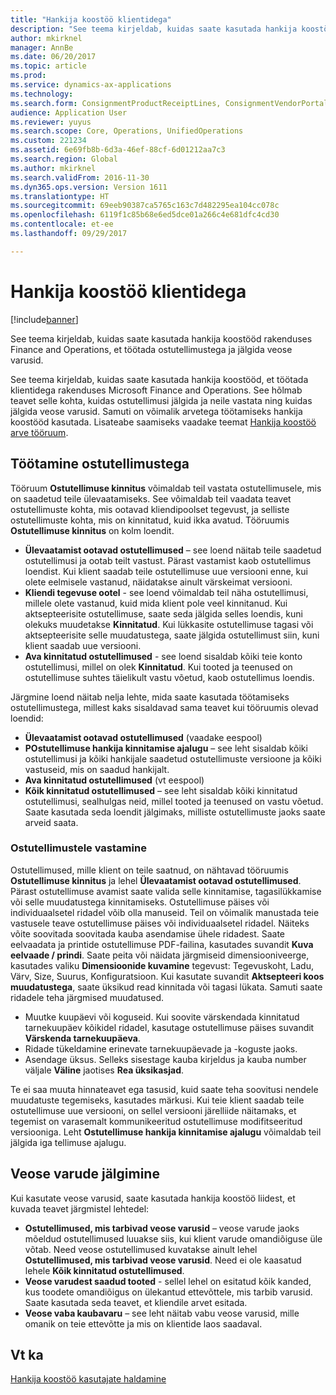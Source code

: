 ```yaml
---
title: "Hankija koostöö klientidega"
description: "See teema kirjeldab, kuidas saate kasutada hankija koostööd rakenduses Finance and Operations, et töötada ostutellimustega ja jälgida veose varusid."
author: mkirknel
manager: AnnBe
ms.date: 06/20/2017
ms.topic: article
ms.prod: 
ms.service: dynamics-ax-applications
ms.technology: 
ms.search.form: ConsignmentProductReceiptLines, ConsignmentVendorPortalOnHand, PurchVendorPortalConfirmedOrders, PurchVendorPortalOriginalOrder, PurchVendorPortalResponsesHistoryList, PurchVendorPortalResponsesPart
audience: Application User
ms.reviewer: yuyus
ms.search.scope: Core, Operations, UnifiedOperations
ms.custom: 221234
ms.assetid: 6e69fb8b-6d3a-46ef-88cf-6d01212aa7c3
ms.search.region: Global
ms.author: mkirknel
ms.search.validFrom: 2016-11-30
ms.dyn365.ops.version: Version 1611
ms.translationtype: HT
ms.sourcegitcommit: 69eeb90387ca5765c163c7d482295ea104cc078c
ms.openlocfilehash: 6119f1c85b68e6ed5dce01a266c4e681dfc4cd30
ms.contentlocale: et-ee
ms.lasthandoff: 09/29/2017

---
```


# <a name="vendor-collaboration-with-customers"></a>Hankija koostöö klientidega

[!include[banner](../includes/banner.md)]


See teema kirjeldab, kuidas saate kasutada hankija koostööd rakenduses Finance and Operations, et töötada ostutellimustega ja jälgida veose varusid.

See teema kirjeldab, kuidas saate kasutada hankija koostööd, et töötada klientidega rakenduses Microsoft Finance and Operations. See hõlmab teavet selle kohta, kuidas ostutellimusi jälgida ja neile vastata ning kuidas jälgida veose varusid. Samuti on võimalik arvetega töötamiseks hankija koostööd kasutada. Lisateabe saamiseks vaadake teemat [Hankija koostöö arve tööruum](../../financials/accounts-payable/vendor-portal-invoicing-workspace.md).

## <a name="working-with-purchase-orders"></a>Töötamine ostutellimustega
Tööruum **Ostutellimuse kinnitus** võimaldab teil vastata ostutellimusele, mis on saadetud teile ülevaatamiseks. See võimaldab teil vaadata teavet ostutellimuste kohta, mis ootavad kliendipoolset tegevust, ja selliste ostutellimuste kohta, mis on kinnitatud, kuid ikka avatud. Tööruumis **Ostutellimuse kinnitus** on kolm loendit.

-   **Ülevaatamist ootavad ostutellimused** – see loend näitab teile saadetud ostutellimusi ja ootab teilt vastust. Pärast vastamist kaob ostutellimus loendist. Kui klient saadab teile ostutellimuse uue versiooni enne, kui olete eelmisele vastanud, näidatakse ainult värskeimat versiooni.
-   **Kliendi tegevuse ootel** - see loend võimaldab teil näha ostutellimusi, millele olete vastanud, kuid mida klient pole veel kinnitanud. Kui aktsepteerisite ostutellimuse, saate seda jälgida selles loendis, kuni olekuks muudetakse **Kinnitatud**. Kui lükkasite ostutellimuse tagasi või aktsepteerisite selle muudatustega, saate jälgida ostutellimust siin, kuni klient saadab uue versiooni.
-   **Ava kinnitatud ostutellimused** - see loend sisaldab kõiki teie konto ostutellimusi, millel on olek **Kinnitatud**. Kui tooted ja teenused on ostutellimuse suhtes täielikult vastu võetud, kaob ostutellimus loendis.

Järgmine loend näitab nelja lehte, mida saate kasutada töötamiseks ostutellimustega, millest kaks sisaldavad sama teavet kui tööruumis olevad loendid:

-   **Ülevaatamist ootavad ostutellimused** (vaadake eespool)
-   **POstutellimuse hankija kinnitamise ajalugu** – see leht sisaldab kõiki ostutellimusi ja kõiki hankijale saadetud ostutellimuste versioone ja kõiki vastuseid, mis on saadud hankijalt.
-   **Ava kinnitatud ostutellimused** (vt eespool)
-   **Kõik kinnitatud ostutellimused** – see leht sisaldab kõiki kinnitatud ostutellimusi, sealhulgas neid, millel tooted ja teenused on vastu võetud. Saate kasutada seda loendit jälgimaks, milliste ostutellimuste jaoks saate arveid saata.

### <a name="responding-to-purchase-orders"></a>Ostutellimustele vastamine

Ostutellimused, mille klient on teile saatnud, on nähtavad tööruumis **Ostutellimuse kinnitus** ja lehel **Ülevaatamist ootavad ostutellimused**. Pärast ostutellimuse avamist saate valida selle kinnitamise, tagasilükkamise või selle muudatustega kinnitamiseks. Ostutellimuse päises või individuaalsetel ridadel võib olla manuseid. Teil on võimalik manustada teie vastusele teave ostutellimuse päises või individuaalsetel ridadel. Näiteks võite soovitada soovitada kauba asendamise ühele ridadest. Saate eelvaadata ja printide ostutellimuse PDF-failina, kasutades suvandit **Kuva eelvaade / prindi**. Saate peita või näidata järgmiseid dimensiooniveerge, kasutades valiku **Dimensioonide kuvamine** tegevust: Tegevuskoht, Ladu, Värv, Size, Suurus, Konfiguratsioon. Kui kasutate suvandit **Aktsepteeri koos muudatustega**, saate üksikud read kinnitada või tagasi lükata. Samuti saate ridadele teha järgmised muudatused.

-   Muutke kuupäevi või koguseid. Kui soovite värskendada kinnitatud tarnekuupäev kõikidel ridadel, kasutage ostutellimuse päises suvandit **Värskenda tarnekuupäeva**.
-   Ridade tükeldamine erinevate tarnekuupäevade ja -koguste jaoks.
-   Asendage üksus. Selleks sisestage kauba kirjeldus ja kauba number väljale **Väline** jaotises **Rea üksikasjad**.

Te ei saa muuta hinnateavet ega tasusid, kuid saate teha soovitusi nendele muudatuste tegemiseks, kasutades märkusi. Kui teie klient saadab teile ostutellimuse uue versiooni, on sellel versiooni järelliide näitamaks, et tegemist on varasemalt kommunikeeritud ostutellimuse modifitseeritud versiooniga. Leht **Ostutellimuse hankija kinnitamise ajalugu** võimaldab teil jälgida iga tellimuse ajalugu.

## <a name="monitoring-consignment-inventory"></a>Veose varude jälgimine
Kui kasutate veose varusid, saate kasutada hankija koostöö liidest, et kuvada teavet järgmistel lehtedel:

-   **Ostutellimused, mis tarbivad veose varusid** – veose varude jaoks mõeldud ostutellimused luuakse siis, kui klient varude omandiõiguse üle võtab. Need veose ostutellimused kuvatakse ainult lehel **Ostutellimused, mis tarbivad veose varusid**. Need ei ole kaasatud lehele **Kõik kinnitatud ostutellimused**.
-   **Veose varudest saadud tooted** - sellel lehel on esitatud kõik kanded, kus toodete omandiõigus on ülekantud ettevõttele, mis tarbib varusid. Saate kasutada seda teavet, et kliendile arvet esitada.
-   **Veose vaba kaubavaru** – see leht näitab vabu veose varusid, mille omanik on teie ettevõtte ja mis on klientide laos saadaval.


<a name="see-also"></a>Vt ka
--------

[Hankija koostöö kasutajate haldamine](manage-vendor-collaboration-users.md)




